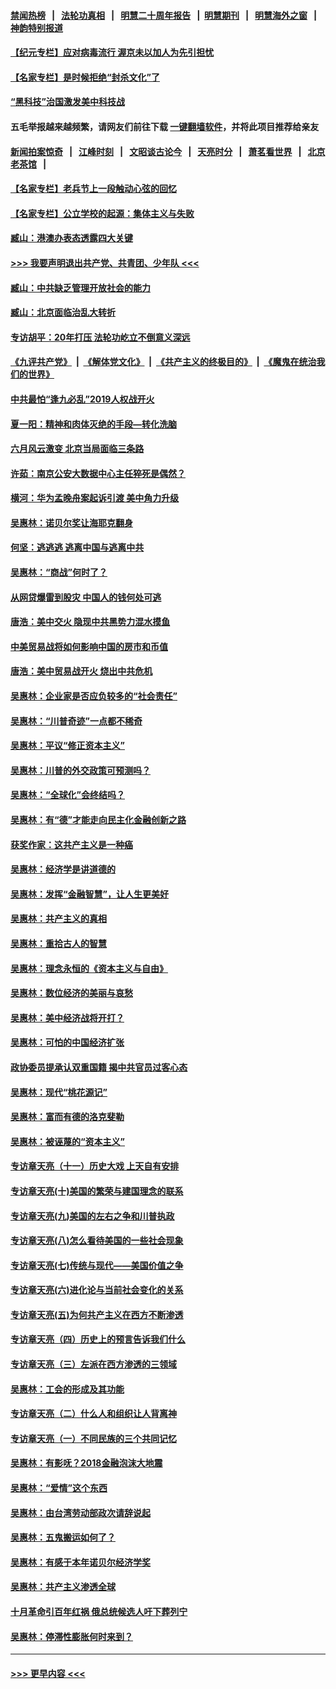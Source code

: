 #### [禁闻热榜](热点新闻.md?=0)  &nbsp;&nbsp;|&nbsp;&nbsp; [法轮功真相](https://github.com/gfw-breaker/truth/blob/master/README.md?=0) &nbsp;&nbsp;|&nbsp;&nbsp; [明慧二十周年报告](https://github.com/gfw-breaker/mh-reports/blob/master/README.md?=0) &nbsp;&nbsp;|&nbsp;&nbsp;[明慧期刊](https://github.com/gfw-breaker/mh-qikan) &nbsp;&nbsp;|&nbsp;&nbsp; [明慧海外之窗](https://github.com/gfw-breaker/mh-news/blob/master/README.md?=0) &nbsp;&nbsp;|&nbsp;&nbsp; [神韵特别报道](https://github.com/gfw-breaker/mh-news/blob/master/shenyun.md?=0)
#### [【纪元专栏】应对病毒流行 渥京未以加人为先引担忧](../pages/nsc423/n11875714.md?t=02241501) 
#### [【名家专栏】是时候拒绝“封杀文化”了](../pages/nsc423/n11814093.md?t=02241501) 
#### [“黑科技”治国激发美中科技战](../pages/nsc423/n11638056.md?t=02241501) 
#### 五毛举报越来越频繁，请网友们前往下载 [一键翻墙软件](https://github.com/gfw-breaker/ssr-accounts)，并将此项目推荐给亲友
#### [新闻拍案惊奇](https://github.com/gfw-breaker/banned-news/blob/master/pages/link4.md) &nbsp;&nbsp;|&nbsp;&nbsp; [江峰时刻](https://github.com/gfw-breaker/banned-news/blob/master/pages/link4.md) &nbsp;&nbsp;|&nbsp;&nbsp; [文昭谈古论今](https://github.com/gfw-breaker/banned-news/blob/master/pages/link4.md) &nbsp;&nbsp;|&nbsp;&nbsp; [天亮时分](https://github.com/gfw-breaker/banned-news/blob/master/pages/link4.md) &nbsp;&nbsp;|&nbsp;&nbsp; [萧茗看世界](https://github.com/gfw-breaker/banned-news/blob/master/pages/link4.md) &nbsp;&nbsp;|&nbsp;&nbsp; [北京老茶馆](https://github.com/gfw-breaker/banned-news/blob/master/pages/link4.md) &nbsp;&nbsp;|&nbsp;&nbsp; 
#### [【名家专栏】老兵节上一段触动心弦的回忆](../pages/nsc423/n11646016.md?t=02241501) 
#### [【名家专栏】公立学校的起源：集体主义与失败](../pages/nsc423/n11601833.md?t=02241501) 
#### [臧山：港澳办表态透露四大关键](../pages/nsc423/n11421628.md?t=02241501) 
#### [>>> 我要声明退出共产党、共青团、少年队 <<<](https://github.com/begood0513/goodnews/blob/master/quit/letter.md) 
#### [臧山：中共缺乏管理开放社会的能力](../pages/nsc423/n11407457.md?t=02241501) 
#### [臧山：北京面临治乱大转折](../pages/nsc423/n11406895.md?t=02241501) 
#### [专访胡平：20年打压 法轮功屹立不倒意义深远](../pages/nsc423/n11398800.md?t=02241501) 
#### [《九评共产党》](https://github.com/begood0513/9ping.md/blob/master/README.md) &nbsp;|&nbsp; [《解体党文化》](../../../../jtdwh.md/blob/master/README.md)  &nbsp;|&nbsp; [《共产主义的终极目的》](../../../../gczydzjmd.md/blob/master/README.md) &nbsp;|&nbsp; [《魔鬼在统治我们的世界》](../../../../mgztzwmdsj.md/blob/master/README.md) 
#### [中共最怕“逢九必乱”2019人权战开火](../pages/nsc423/n11385248.md?t=02241501) 
#### [夏一阳：精神和肉体灭绝的手段—转化洗脑](../pages/nsc423/n11368250.md?t=02241501) 
#### [六月风云激变 北京当局面临三条路](../pages/nsc423/n11313668.md?t=02241501) 
#### [许茹：南京公安大数据中心主任猝死是偶然？](../pages/nsc423/n11064744.md?t=02241501) 
#### [横河：华为孟晚舟案起诉引渡 美中角力升级](../pages/nsc423/n11027230.md?t=02241501) 
#### [吴惠林：诺贝尔奖让海耶克翻身](../pages/nsc423/n10890049.md?t=02241501) 
#### [何坚：逃逃逃 逃离中国与逃离中共](../pages/nsc423/n10592891.md?t=02241501) 
#### [吴惠林：“商战”何时了？](../pages/nsc423/n10573558.md?t=02241501) 
#### [从网贷爆雷到股灾 中国人的钱何处可逃](../pages/nsc423/n10572800.md?t=02241501) 
#### [唐浩：美中交火 隐现中共黑势力混水摸鱼](../pages/nsc423/n10544040.md?t=02241501) 
#### [中美贸易战将如何影响中国的房市和币值](../pages/nsc423/n10543697.md?t=02241501) 
#### [唐浩：美中贸易战开火 烧出中共危机](../pages/nsc423/n10540126.md?t=02241501) 
#### [吴惠林：企业家是否应负较多的“社会责任”](../pages/nsc423/n10535022.md?t=02241501) 
#### [吴惠林：“川普奇迹”一点都不稀奇](../pages/nsc423/n10512808.md?t=02241501) 
#### [吴惠林：平议“修正资本主义”](../pages/nsc423/n10495724.md?t=02241501) 
#### [吴惠林：川普的外交政策可预测吗？](../pages/nsc423/n10462387.md?t=02241501) 
#### [吴惠林：“全球化”会终结吗？](../pages/nsc423/n10452838.md?t=02241501) 
#### [吴惠林：有“德”才能走向民主化金融创新之路](../pages/nsc423/n10432292.md?t=02241501) 
#### [获奖作家：这共产主义是一种癌](../pages/nsc423/n10431541.md?t=02241501) 
#### [吴惠林：经济学是讲道德的](../pages/nsc423/n10398014.md?t=02241501) 
#### [吴惠林：发挥“金融智慧”，让人生更美好](../pages/nsc423/n10375019.md?t=02241501) 
#### [吴惠林：共产主义的真相](../pages/nsc423/n10351394.md?t=02241501) 
#### [吴惠林：重拾古人的智慧](../pages/nsc423/n10337691.md?t=02241501) 
#### [吴惠林：理念永恒的《资本主义与自由》](../pages/nsc423/n10316274.md?t=02241501) 
#### [吴惠林：数位经济的美丽与哀愁](../pages/nsc423/n10292946.md?t=02241501) 
#### [吴惠林：美中经济战将开打？](../pages/nsc423/n10258825.md?t=02241501) 
#### [吴惠林：可怕的中国经济扩张](../pages/nsc423/n10219147.md?t=02241501) 
#### [政协委员提承认双重国籍 揭中共官员过客心态](../pages/nsc423/n10208809.md?t=02241501) 
#### [吴惠林：现代“桃花源记”](../pages/nsc423/n10185234.md?t=02241501) 
#### [吴惠林：富而有德的洛克斐勒](../pages/nsc423/n10142264.md?t=02241501) 
#### [吴惠林：被诬蔑的“资本主义”](../pages/nsc423/n10124816.md?t=02241501) 
#### [专访章天亮（十一）历史大戏 上天自有安排](../pages/nsc423/n10094905.md?t=02241501) 
#### [专访章天亮(十)美国的繁荣与建国理念的联系](../pages/nsc423/n10094899.md?t=02241501) 
#### [专访章天亮(九)美国的左右之争和川普执政](../pages/nsc423/n10094889.md?t=02241501) 
#### [专访章天亮(八)怎么看待美国的一些社会现象](../pages/nsc423/n10094857.md?t=02241501) 
#### [专访章天亮(七)传统与现代——美国价值之争](../pages/nsc423/n10093140.md?t=02241501) 
#### [专访章天亮(六)进化论与当前社会变化的关系](../pages/nsc423/n10092036.md?t=02241501) 
#### [专访章天亮(五)为何共产主义在西方不断渗透](../pages/nsc423/n10083620.md?t=02241501) 
#### [专访章天亮（四）历史上的预言告诉我们什么](../pages/nsc423/n10083606.md?t=02241501) 
#### [专访章天亮（三）左派在西方渗透的三领域](../pages/nsc423/n10081115.md?t=02241501) 
#### [吴惠林：工会的形成及其功能](../pages/nsc423/n10080633.md?t=02241501) 
#### [专访章天亮（二）什么人和组织让人背离神](../pages/nsc423/n10076637.md?t=02241501) 
#### [专访章天亮（一）不同民族的三个共同记忆](../pages/nsc423/n10074188.md?t=02241501) 
#### [吴惠林：有影呒？2018金融泡沫大地震](../pages/nsc423/n10040534.md?t=02241501) 
#### [吴惠林：“爱情”这个东西](../pages/nsc423/n10019423.md?t=02241501) 
#### [吴惠林：由台湾劳动部政次请辞说起](../pages/nsc423/n9979679.md?t=02241501) 
#### [吴惠林：五鬼搬运如何了？](../pages/nsc423/n9925338.md?t=02241501) 
#### [吴惠林：有感于本年诺贝尔经济学奖](../pages/nsc423/n9871883.md?t=02241501) 
#### [吴惠林：共产主义渗透全球](../pages/nsc423/n9812748.md?t=02241501) 
#### [十月革命引百年红祸 俄总统候选人吁下葬列宁](../pages/nsc423/n9810182.md?t=02241501) 
#### [吴惠林：停滞性膨胀何时来到？](../pages/nsc423/n9764136.md?t=02241501) 

----
#### [ >>> 更早内容 <<< ](../indexes/nsc423-earlier.md)
